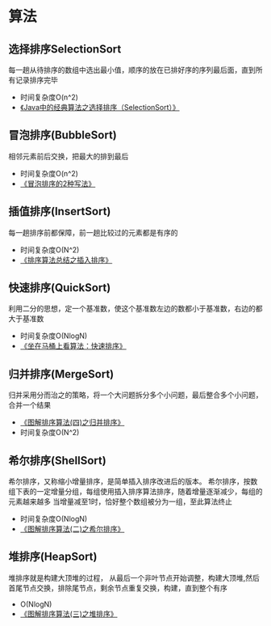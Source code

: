 # 算法
## 选择排序SelectionSort
每一趟从待排序的数组中选出最小值，顺序的放在已排好序的序列最后面，直到所有记录排序完毕
+ 时间复杂度O(n^2)
+ [《Java中的经典算法之选择排序（SelectionSort）》](https://www.cnblogs.com/shen-hua/p/5424059.html)
## 冒泡排序(BubbleSort)
相邻元素前后交换，把最大的排到最后
+ 时间复杂度O(n^2)
+ [《冒泡排序的2种写法》](https://blog.csdn.net/shuaizai88/article/details/73250615)
## 插值排序(InsertSort)
每一趟排序前都保障，前一趟比较过的元素都是有序的
+ 时间复杂度O(N^2)
+ [《排序算法总结之插入排序》](https://www.cnblogs.com/hapjin/p/5517667.html)
## 快速排序(QuickSort)
利用二分的思想，定一个基准数，使这个基准数左边的数都小于基准数，右边的都大于基准数
+ 时间复杂度O(NlogN)
+ [《坐在马桶上看算法：快速排序》](http://developer.51cto.com/art/201403/430986.htm)
## 归并排序(MergeSort)
归并采用分而治之的策略，将一个大问题拆分多个小问题，最后整合多个小问题，合并一个结果
+ [《图解排序算法(四)之归并排序》](http://www.cnblogs.com/chengxiao/p/6194356.html)
+ 时间复杂度O(N^2)
## 希尔排序(ShellSort)
希尔排序，又称缩小增量排序，是简单插入排序改进后的版本。
希尔排序，按数组下表的一定增量分组，每组使用插入排序算法排序，随着增量逐渐减少，每组的元素越来越多
当增量减至1时，恰好整个数组被分为一组，至此算法终止
+ 时间复杂度O(NlogN)
+ [《图解排序算法(二)之希尔排序》](https://www.cnblogs.com/chengxiao/p/6104371.html)
## 堆排序(HeapSort)
堆排序就是构建大顶堆的过程，
从最后一个非叶节点开始调整，构建大顶堆,然后首尾节点交换，排除尾节点，剩余节点重复交换，构建，直到整个有序
+ O(NlogN)
+ [《图解排序算法(三)之堆排序》](https://www.cnblogs.com/chengxiao/p/6129630.html)